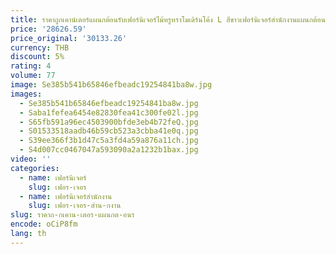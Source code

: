 ```yaml
---
title: ราคาถูกเคาน์เตอร์แผนกต้อนรับเฟอร์นิเจอร์ไม้หรูหราโมเดิร์นโค้ง L สีขาวเฟอร์นิเจอร์สํานักงานแผนกต้อนรับ
price: '28626.59'
price_original: '30133.26'
currency: THB
discount: 5%
rating: 4
volume: 77
image: Se385b541b65846efbeadc19254841ba8w.jpg
images:
  - Se385b541b65846efbeadc19254841ba8w.jpg
  - Saba1fefea6454e82830fea41c300fe02l.jpg
  - S65fb591a96ec4503900bfde3eb4b72feQ.jpg
  - S01533518aadb46b59cb523a3cbba41e0q.jpg
  - S39ee366f3b1d47c5a3fd4a59a876a11ch.jpg
  - S4d007cc0467047a593090a2a1232b1bax.jpg
video: ''
categories:
  - name: เฟอร์นิเจอร์
    slug: เฟอร-เจอร
  - name: เฟอร์นิเจอร์สำนักงาน
    slug: เฟอร-เจอร-สำน-กงาน
slug: ราคาถ-กเคาน-เตอร-แผนกต-อนร
encode: oCiP8fm
lang: th
---
```

  